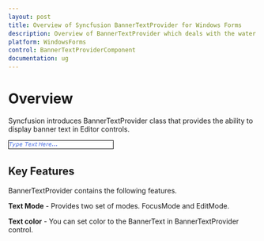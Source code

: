 ```yaml
---
layout: post
title: Overview of Syncfusion BannerTextProvider for Windows Forms
description: Overview of BannerTextProvider which deals with the water mark support for editor controls with the support to set color to the text
platform: WindowsForms
control: BannerTextProviderComponent
documentation: ug
---
```


# Overview

Syncfusion introduces BannerTextProvider class that provides the ability to display banner text in Editor controls.

 ![Overview of BannerTextProvider](Overview_images/overview.png) 



## Key Features
BannerTextProvider contains the following features.

**Text Mode** - Provides two set of modes. FocusMode and EditMode.

**Text color** - You can set color to the BannerText in BannerTextProvider control.

